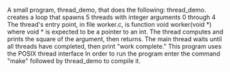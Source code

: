 A small program, thread_demo, that does the following: 
  thread_demo. creates a loop that spawns 5 threads with integer arguments 0 through 4 
  The thread's entry point, in file worker.c, is function void worker(void *) where 
  void * is expected to be a pointer to an int. The thread computes and prints the square of the
  argument, then returns. 
  The main thread waits  until all threads have completed, then print "work complete." 
This program uses the POSIX thread interface 
In order to run the program enter the command "make" followed by thread_demo to compile it. 
